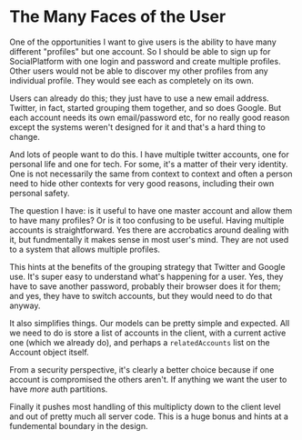 # The Many Faces of the User

One of the opportunities I want to give users is the ability to have many different "profiles" but one account. 
So I should be able to sign up for SocialPlatform with one login and password and create multiple profiles.
Other users would not be able to discover my other profiles from any individual profile. They would see each as
completely on its own.

Users can already do this; they just have to use a new email address. Twitter, in fact, started grouping them 
together, and so does Google. But each account needs its own email/password etc, for no really good reason except
the systems weren't designed for it and that's a hard thing to change.

And lots of people want to do this. I have multiple twitter accounts, one for personal life and one for tech. 
For some, it's a matter of their very identity. One is not necessarily the same from context to context
and often a person need to hide other contexts for very good reasons, including their own personal safety.

The question I have: is it useful to have one master account and allow them to have many profiles? Or is it too
confusing to be useful. Having multiple accounts is straightforward. Yes there are accrobatics around dealing
with it, but fundmentally it makes sense in most user's mind. They are not used to a system that allows multiple
profiles.

This hints at the benefits of the grouping strategy that Twitter and Google use. It's super easy to understand
what's happening for a user. Yes, they have to save another password, probably their browser does it for them;
and yes, they have to switch accounts, but they would need to do that anyway.

It also simplifies things. Our models can be pretty simple and expected. All we need to do is store a list
of accounts in the client, with a current active one (which we already do), and perhaps a `relatedAccounts` list 
on the Account object itself.

From a security perspective, it's clearly a better choice because if one account is compromised the others
aren't. If anything we want the user to have *more* auth partitions.

Finally it pushes most handling of this multiplicty down to the client level and out of pretty much all server
code. This is a huge bonus and hints at a fundemental boundary in the design.
